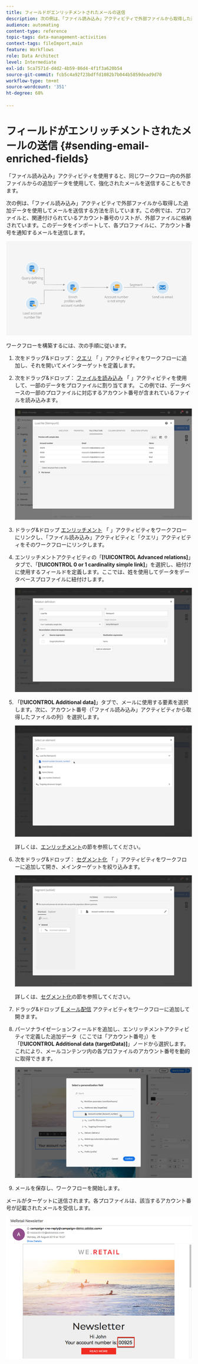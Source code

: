 ```yaml
---
title: フィールドがエンリッチメントされたメールの送信
description: 次の例は、「ファイル読み込み」アクティビティで外部ファイルから取得した追加データを使用して電子メールを送信する方法を示しています。
audience: automating
content-type: reference
topic-tags: data-management-activities
context-tags: fileImport,main
feature: Workflows
role: Data Architect
level: Intermediate
exl-id: 5ca7571d-d4d2-4b59-86d4-4f1f3a620b54
source-git-commit: fcb5c4a92f23bdffd1082b7b044b5859dead9d70
workflow-type: tm+mt
source-wordcount: '351'
ht-degree: 68%

---
```


# フィールドがエンリッチメントされたメールの送信 {#sending-email-enriched-fields}

<!--A new example showing how to send an email containing additional data retrieved from a load file activity has been added. [Read more](example-2-email-with-enriched-fields)-->

「ファイル読み込み」アクティビティを使用すると、同じワークフロー内の外部ファイルからの追加データを使用して、強化されたメールを送信することもできます。

次の例は、「ファイル読み込み」アクティビティで外部ファイルから取得した追加データを使用してメールを送信する方法を示しています。この例では、プロファイルと、関連付けられているアカウント番号のリストが、外部ファイルに格納されています。このデータをインポートして、各プロファイルに、アカウント番号を通知するメールを送信します。

![](assets/load_file_workflow_ex2.png)

ワークフローを構築するには、次の手順に従います。

1. 次をドラッグ&amp;ドロップ： [クエリ](../../automating/using/query.md) 「 」アクティビティをワークフローに追加し、それを開いてメインターゲットを定義します。

   <!--The Query activity is presented in the [Query](../../automating/using/query.md) section.-->

1. 次をドラッグ&amp;ドロップ： [ファイルを読み込み](../../automating/using/load-file.md) 「 」アクティビティを使用して、一部のデータをプロファイルに割り当てます。 この例では、データベースの一部のプロファイルに対応するアカウント番号が含まれているファイルを読み込みます。

   ![](assets/load_file_activity.png)

1. ドラッグ&amp;ドロップ [エンリッチメント](../../automating/using/enrichment.md) 「 」アクティビティをワークフローにリンクし、「ファイル読み込み」アクティビティと「クエリ」アクティビティをそのワークフローにリンクします。

1. エンリッチメントアクティビティの「**[!UICONTROL Advanced relations]**」タブで、「**[!UICONTROL 0 or 1 cardinality simple link]**」を選択し、紐付けに使用するフィールドを定義します。ここでは、姓を使用してデータをデータベースプロファイルに紐付けします。

   ![](assets/load_file_enrichment_relation.png)

1. 「**[!UICONTROL Additional data]**」タブで、メールに使用する要素を選択します。次に、アカウント番号（「ファイル読み込み」アクティビティから取得したファイルの列）を選択します。

   ![](assets/load_file_enrichment_select_element.png)

   <!--![](assets/load_file_enrichment_additional_data.png)-->

   詳しくは、[エンリッチメント](../../automating/using/enrichment.md)の節を参照してください。

1. 次をドラッグ&amp;ドロップ： [セグメント化](../../automating/using/segmentation.md) 「 」アクティビティをワークフローに追加して開き、メインターゲットを絞り込みます。

   ![](assets/load_file_segmentation.png)

   詳しくは、[セグメント化](../../automating/using/segmentation.md)の節を参照してください。

1. ドラッグ&amp;ドロップ [E メール配信](../../automating/using/email-delivery.md) アクティビティをワークフローに追加して開きます。

   <!--The Email delivery activity is presented in the [Email delivery](../../automating/using/email-delivery.md) section.-->

1. パーソナライゼーションフィールドを追加し、エンリッチメントアクティビティで定義した追加データ（ここでは「アカウント番号」）を「**[!UICONTROL Additional data (targetData)]**」ノードから選択します。これにより、メールコンテンツ内の各プロファイルのアカウント番号を動的に取得できます。

   ![](assets/load_file_perso_field.png)

1. メールを保存し、ワークフローを開始します。

メールがターゲットに送信されます。各プロファイルは、該当するアカウント番号が記載されたメールを受信します。

![](assets/load_file_email.png)
